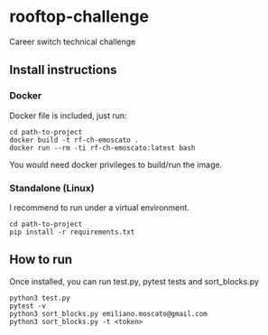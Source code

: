 # rooftop-challenge
Career switch technical challenge



## Install instructions
### Docker
Docker file is included, just run:
```
cd path-to-project
docker build -t rf-ch-emoscato .
docker run --rm -ti rf-ch-emoscato:latest bash
```
You would need docker privileges to build/run the image.

### Standalone (Linux)
I recommend to run under a virtual environment.
```
cd path-to-project
pip install -r requirements.txt
```

## How to run 
Once installed, you can run test.py, pytest tests and sort_blocks.py
```
python3 test.py
pytest -v
python3 sort_blocks.py emiliano.moscato@gmail.com
python3 sort_blocks.py -t <token>

```
